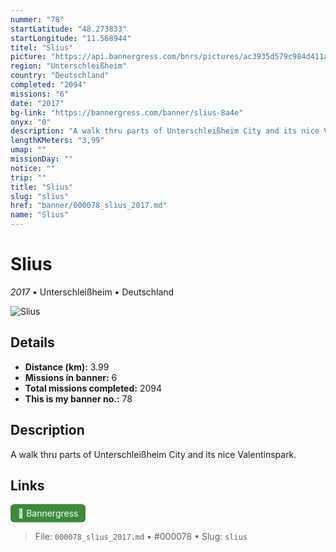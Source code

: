 ```yaml
---
nummer: "78"
startLatitude: "48.273833"
startLongitude: "11.568944"
titel: "Slius"
picture: "https://api.bannergress.com/bnrs/pictures/ac3935d579c984d411a595e7076e1a83"
region: "Unterschleißheim"
country: "Deutschland"
completed: "2094"
missions: "6"
date: "2017"
bg-link: "https://bannergress.com/banner/slius-8a4e"
onyx: "0"
description: "A walk thru parts of Unterschleißheim City and its nice Valentinspark."
lengthKMeters: "3,99"
umap: ""
missionDay: ""
notice: ""
trip: ""
title: "Slius"
slug: "slius"
href: "banner/000078_slius_2017.md"
name: "Slius"
---
```

# Slius

*2017* • Unterschleißheim • Deutschland

![Slius](https://api.bannergress.com/bnrs/pictures/ac3935d579c984d411a595e7076e1a83)



## Details
- **Distance (km):** 3.99
- **Missions in banner:** 6
- **Total missions completed:** 2094
- **This is my banner no.:** 78



## Description
A walk thru parts of Unterschleißheim City and its nice Valentinspark.



## Links
<a href="https://bannergress.com/banner/slius-8a4e" target="_blank" style="display:inline-block;margin-right:8px;padding:6px 12px;background:#3c8b3c;color:#fff;text-decoration:none;border-radius:6px;">🔗 Bannergress</a>



> File: `000078_slius_2017.md`
> • #000078
> • Slug: `slius`
